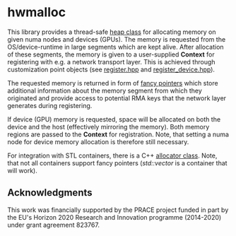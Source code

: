 # hwmalloc

This library provides a thread-safe [heap class](include/hwmalloc/heap.hpp) for allocating memory on
given numa nodes and devices (GPUs). The memory is requested from the OS/device-runtime in large
segments which are kept alive.  After allocation of these segments, the memory is given to a
user-supplied **Context** for registering with e.g.  a network transport layer. This is achieved
through customization point objects (see [register.hpp](include/hwmalloc/register.hpp) and
[register_device.hpp](include/hwmalloc/register_device.hpp)).

The requested memory is returned in form of [fancy
pointers](include/hwmalloc/fancy_ptr/void_ptr.hpp) which store additional information about the
memory segment from which they originated and provide access to potential RMA keys that the network
layer generates during registering.

If device (GPU) memory is requested, space will be allocated on both the device and the host
(effectively mirroring the memory). Both memory regions are passed to the **Context** for
registration. Note, that setting a numa node for device memory allocation is therefore still
necessary.

For integration with STL containers, there is a C++ [allocator
class](include/hwmalloc/allocator.hpp). Note, that not all containers support fancy pointers
(*std::vector* is a container that will work).

## Acknowledgments
This work was financially supported by the PRACE project funded in part by the EU's Horizon 2020
Research and Innovation programme (2014-2020) under grant agreement 823767.
